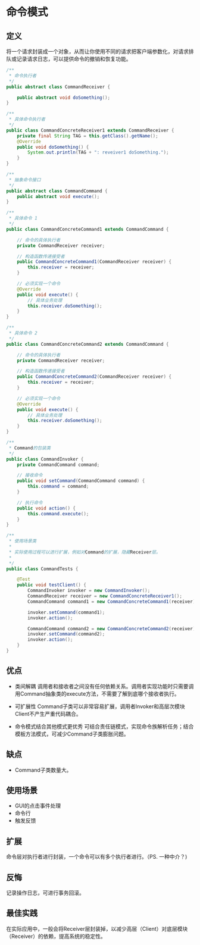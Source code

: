 # 命令模式

## 定义
将一个请求封装成一个对象，从而让你使用不同的请求把客户端参数化，对请求排队或记录请求日志，可以提供命令的撤销和恢复功能。

```java
/**
 * 命令执行者
 */
public abstract class CommandReceiver {

    public abstract void doSomething();
}

/**
 * 具体命令执行者
 */
public class CommandConcreteReceiver1 extends CommandReceiver {
    private final String TAG = this.getClass().getName();
    @Override
    public void doSomething() {
        System.out.println(TAG + ": reveiver1 doSomething.");
    }
}

/**
 * 抽象命令接口
 */
public abstract class CommandCommand {
    public abstract void execute();
}

/**
 * 具体命令 1
 */
public class CommandConcreteCommand1 extends CommandCommand {

    // 命令的具体执行者
    private CommandReceiver receiver;

    // 构造函数传递接受者
    public CommandConcreteCommand1(CommandReceiver receiver) {
        this.receiver = receiver;
    }

    // 必须实现一个命令
    @Override
    public void execute() {
        // 具体业务处理
        this.receiver.doSomething();
    }
}

/**
 * 具体命令 2
 */
public class CommandConcreteCommand2 extends CommandCommand {

    // 命令的具体执行者
    private CommandReceiver receiver;

    // 构造函数传递接受者
    public CommandConcreteCommand2(CommandReceiver receiver) {
        this.receiver = receiver;
    }

    // 必须实现一个命令
    @Override
    public void execute() {
        // 具体业务处理
        this.receiver.doSomething();
    }
}

/**
 * Command的包装类
 */
public class CommandInvoker {
    private CommandCommand command;

    // 接收命令
    public void setCommand(CommandCommand command) {
        this.command = command;
    }

    // 执行命令
    public void action() {
        this.command.execute();
    }
}

/**
 * 使用场景类
 *
 * 实际使用过程可以进行扩展，例如对Command的扩展，隐藏Receiver层。
 *
 */
public class CommandTests {

    @Test
    public void testClient() {
        CommandInvoker invoker = new CommandInvoker();
        CommandReceiver receiver = new CommandConcreteReceiver1();
        CommandCommand command1 = new CommandConcreteCommand1(receiver);

        invoker.setCommand(command1);
        invoker.action();

        CommandCommand command2 = new CommandConcreteCommand2(receiver);
        invoker.setCommand(command2);
        invoker.action();
    }
}
```

## 优点
- 类间解耦
调用者和接收者之间没有任何依赖关系。调用者实现功能时只需要调用Command抽象类的execute方法，不需要了解到底哪个接收者执行。

- 可扩展性
Command子类可以非常容易扩展，调用者Invoker和高层次模块Client不产生严重代码耦合。

- 命令模式结合其他模式更优秀
可结合责任链模式，实现命令族解析任务；结合模板方法模式，可减少Command子类膨胀问题。

## 缺点
- Command子类数量大。

## 使用场景
- GUI的点击事件处理
- 命令行
- 触发反馈

## 扩展
命令层对执行者进行封装，一个命令可以有多个执行者进行。（PS. 一种中介？)

## 反悔
记录操作日志，可进行事务回滚。

## 最佳实践
在实际应用中，一般会将Receiver层封装掉，以减少高层（Client）对底层模块（Receiver）的依赖，提高系统的稳定性。